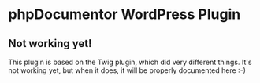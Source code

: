 phpDocumentor WordPress Plugin
=========================

## Not working yet!

This plugin is based on the Twig plugin, which did very different things. It's not working yet, but when it does, it will be properly documented here :-) 

